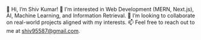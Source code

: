 👋 Hi, I’m Shiv Kumar!
👀 I’m interested in Web Development (MERN, Next.js), AI, Machine Learning, and Information Retrieval.
💞️ I’m looking to collaborate on real-world projects aligned with my interests.
📫 Feel free to reach out to me at shiv95587@gmail.com.
